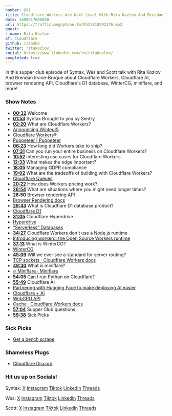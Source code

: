 ```yaml
---
number: 691
title: Cloudflare Workers Are Next Level With Rita Kozlov And Brendan Irvine-Broque
date: 1699617600000
url: https://traffic.megaphone.fm/FSI2810992376.mp3
guest: 
- name: Rita Kozlov
of: Cloudflare
github: rita3ko
twitter: ritakozlov_
social: https://www.linkedin.com/in/ritakozlov/
completed: true
---
```


In this supper club episode of Syntax, Wes and Scott talk with Rita Kozlov And Brendan Irvine-Broque about Cloudflare Workers, Cloudflare AI, browser rendering API, Cloudflare's D1 database, WinterCG, miniflare, and more!

### Show Notes

- **[00:32](#t=00:32)** Welcome
- **[01:53](#t=01:53)** Syntax Brought to you by Sentry
- **[02:20](#t=02:20)** What are Cloudflare Workers?
- [Announcing WinterJS](https://wasmer.io/posts/announcing-winterjs-service-workers)
- [Cloudflare Workers®](https://workers.cloudflare.com/)
- [Puppeteer | Puppeteer](https://pptr.dev/)
- **[06:23](#t=06:23)** How long did Workers take to ship?
- **[07:31](#t=07:31)** Can you run your entire business on Cloudflare Workers?
- **[10:52](#t=10:52)** Interesting use cases for Cloudflare Workers
- **[12:33](#t=12:33)** What makes the edge important?
- **[18:05](#t=18:05)** Managing GDPR compliance
- **[19:02](#t=19:02)** What are the tradeoffs of building with Cloudflare Workers?
- [Cloudflare Queues](https://developers.cloudflare.com/queues/)
- **[20:22](#t=20:22)** How does Workers pricing work?
- **[26:54](#t=26:54)** What are situations where you might need longer times?
- **[28:50](#t=28:50)** Browser rendering API
- [Browser Rendering docs](https://developers.cloudflare.com/browser-rendering/)
- **[29:43](#t=29:43)** What is Cloudflare D1 database product?
- [Cloudflare D1](https://developers.cloudflare.com/d1/)
- **[31:05](#t=31:05)** Cloudflare Hyperdrive
- [Hyperdrive](https://developers.cloudflare.com/hyperdrive/)
- [“Serverless” Databases](https://syntax.fm/show/551/serverless-databases/transcript)
- **[34:27](#t=34:27)** Cloudflare Workers don't use a Node.js runtime
- [Introducing workerd: the Open Source Workers runtime](https://blog.cloudflare.com/workerd-open-source-workers-runtime/)
- **[37:13](#t=37:13)** What is WinterCG?
- [WinterCG](https://wintercg.org/)
- **[45:09](#t=45:09)** Will we ever see a standard for server routing?
- [TCP sockets · Cloudflare Workers docs](https://developers.cloudflare.com/workers/runtime-apis/tcp-sockets/)
- **[49:30](#t=49:30)** What is miniflare?
- [🔥 Miniflare · Miniflare](https://miniflare.dev/)
- **[54:05](#t=54:05)** Can I run Python on Cloudflare?
- **[55:49](#t=55:49)** Cloudflare AI
- [Partnering with Hugging Face to make deploying AI easier](https://blog.cloudflare.com/partnering-with-hugging-face-deploying-ai-easier-affordable/)
- [Cloudflare + AI](https://ai.cloudflare.com/)
- [WebGPU API](https://developer.mozilla.org/en-US/docs/Web/API/WebGPU_API)
- [Cache · Cloudflare Workers docs](https://developers.cloudflare.com/workers/runtime-apis/cache/)
- **[57:04](#t=57:04)** Supper Club questions
- **[59:38](#t=59:38)** Sick Picks

### Sick Picks

- [Get a bench scrape](https://www.amazon.com/s?k=bench+scrape&crid=BJM5NCYAM05R&sprefix=bench+scrape,aps,114)

### Shameless Plugs

- [Cloudflare Discord](https://discord.com/invite/cloudflaredev)

### Hit us up on Socials!

Syntax: [X](https://twitter.com/syntaxfm) [Instagram](https://www.instagram.com/syntax_fm/) [Tiktok](https://www.tiktok.com/@syntaxfm) [LinkedIn](https://www.linkedin.com/company/96077407/admin/feed/posts/) [Threads](https://www.threads.net/@syntax_fm)

Wes: [X](https://twitter.com/wesbos) [Instagram](https://www.instagram.com/wesbos/) [Tiktok](https://www.tiktok.com/@wesbos) [LinkedIn](https://www.linkedin.com/in/wesbos/) [Threads](https://www.threads.net/@wesbos)

Scott: [X](https://twitter.com/stolinski) [Instagram](https://www.instagram.com/stolinski/) [Tiktok](https://www.tiktok.com/@stolinski) [LinkedIn](https://www.linkedin.com/in/stolinski/) [Threads](https://www.threads.net/@stolinski)
